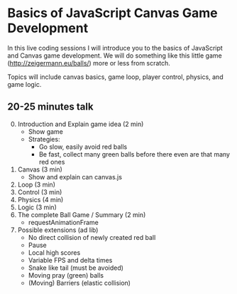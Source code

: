 Basics of JavaScript Canvas Game Development
============================================

In this live coding sessions I will introduce you to the basics of JavaScript and Canvas game development.
We will do something like this little game (http://zeigermann.eu/balls/) more or less from scratch.

Topics will include canvas basics, game loop, player control, physics, and game logic.

20-25 minutes talk
------------------
0. Introduction and Explain game idea (2 min)
   * Show game
   * Strategies:
     * Go slow, easily avoid red balls
     * Be fast, collect many green balls before there even are that many red ones
1. Canvas (3 min)
   * Show and explain can canvas.js
2. Loop (3 min)
3. Control (3 min)
4. Physics (4 min)
5. Logic (3 min)
6. The complete Ball Game / Summary (2 min)
   * requestAnimationFrame
7. Possible extensions (ad lib)
   * No direct collision of newly created red ball
   * Pause
   * Local high scores
   * Variable FPS and delta times
   * Snake like tail (must be avoided)
   * Moving pray (green) balls
   * (Moving) Barriers (elastic collision)

